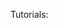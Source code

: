 Tutorials:

[](http://www.shafaetsplanet.com/?p=1679)

[](https://www.quora.com/q/threadsiiithyderabad/Tutorial-on-Trie-and-example-problems)